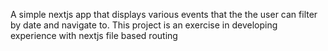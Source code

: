 A simple nextjs app that displays various events that the the user can filter by date and navigate to. This project is an exercise in developing experience with nextjs file based routing